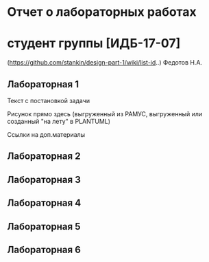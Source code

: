 # Отчет о лабораторных работах
# студент группы [ИДБ-17-07]
(https://github.com/stankin/design-part-1/wiki/list-id..) Федотов Н.А.

## Лабораторная 1

Текст с постановкой задачи

Рисунок прямо здесь (выгруженный из РАМУС, выгруженный или созданный "на лету" в PLANTUML)

Ссылки на доп.материалы

## Лабораторная 2

## Лабораторная 3

## Лабораторная 4

## Лабораторная 5

## Лабораторная 6
